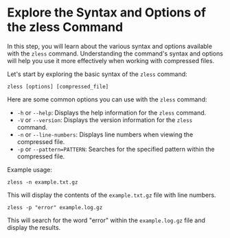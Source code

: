 # Explore the Syntax and Options of the zless Command

In this step, you will learn about the various syntax and options available with the `zless` command. Understanding the command's syntax and options will help you use it more effectively when working with compressed files.

Let's start by exploring the basic syntax of the `zless` command:

```
zless [options] [compressed_file]
```

Here are some common options you can use with the `zless` command:

- `-h` or `--help`: Displays the help information for the `zless` command.
- `-V` or `--version`: Displays the version information for the `zless` command.
- `-n` or `--line-numbers`: Displays line numbers when viewing the compressed file.
- `-p` or `--pattern=PATTERN`: Searches for the specified pattern within the compressed file.

Example usage:

```
zless -n example.txt.gz
```

This will display the contents of the `example.txt.gz` file with line numbers.

```
zless -p "error" example.log.gz
```

This will search for the word "error" within the `example.log.gz` file and display the results.
